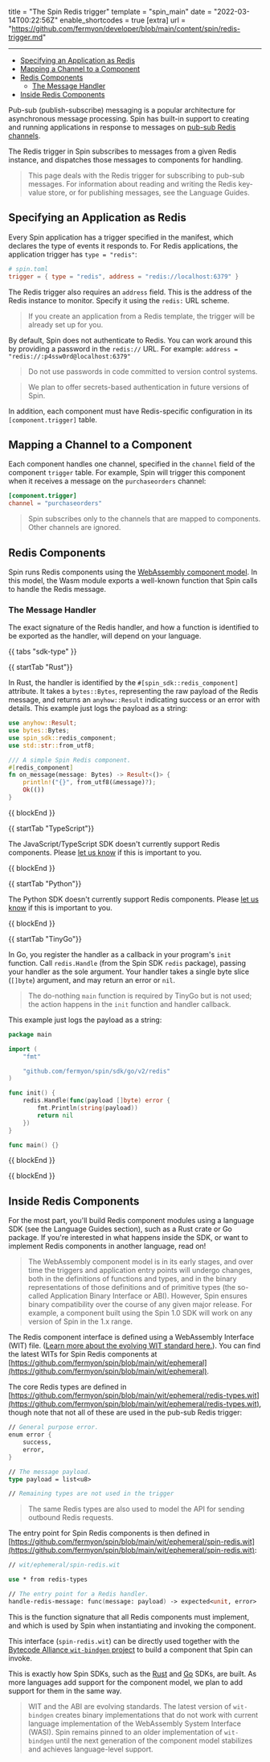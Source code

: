 title = "The Spin Redis trigger"
template = "spin_main"
date = "2022-03-14T00:22:56Z"
enable_shortcodes = true
[extra]
url = "https://github.com/fermyon/developer/blob/main/content/spin/redis-trigger.md"

---
- [Specifying an Application as Redis](#specifying-an-application-as-redis)
- [Mapping a Channel to a Component](#mapping-a-channel-to-a-component)
- [Redis Components](#redis-components)
	- [The Message Handler](#the-message-handler)
- [Inside Redis Components](#inside-redis-components)

Pub-sub (publish-subscribe) messaging is a popular architecture for asynchronous message processing. Spin has built-in support to creating and running applications in response to messages on [pub-sub Redis channels](https://redis.io/topics/pubsub).

The Redis trigger in Spin subscribes to messages from a given Redis instance, and dispatches those messages to components for handling.

> This page deals with the Redis trigger for subscribing to pub-sub messages. For information about reading and writing the Redis key-value store, or for publishing messages, see the Language Guides.

## Specifying an Application as Redis

Every Spin application has a trigger specified in the manifest, which declares the type of events it responds to.
For Redis applications, the application trigger has `type = "redis"`:

<!-- @nocpy -->

```toml
# spin.toml
trigger = { type = "redis", address = "redis://localhost:6379" }
```

The Redis trigger also requires an `address` field.  This is the address of the Redis instance to monitor.  Specify it using the `redis:` URL scheme.

> If you create an application from a Redis template, the trigger will be already set up for you.

By default, Spin does not authenticate to Redis. You can work around this by providing a password in the `redis://` URL.  For example: `address = "redis://:p4ssw0rd@localhost:6379"`

> Do not use passwords in code committed to version control systems.

> We plan to offer secrets-based authentication in future versions of Spin.

In addition, each component must have Redis-specific configuration in its `[component.trigger]` table.

## Mapping a Channel to a Component

Each component handles one channel, specified in the `channel` field of the component `trigger` table.  For example, Spin will trigger this component when it receives a message on the `purchaseorders` channel:

<!-- @nocpy -->

```toml
[component.trigger]
channel = "purchaseorders"
```

> Spin subscribes only to the channels that are mapped to components. Other channels are ignored.

## Redis Components

Spin runs Redis components using the [WebAssembly component model](https://github.com/WebAssembly/component-model).  In this model, the Wasm module exports a well-known function that Spin calls to handle the Redis message.

### The Message Handler

The exact signature of the Redis handler, and how a function is identified to be exported as the handler, will depend on your language.

{{ tabs "sdk-type" }}

{{ startTab "Rust"}}

In Rust, the handler is identified by the `#[spin_sdk::redis_component]` attribute.  It takes a `bytes::Bytes`, representing the raw payload of the Redis message, and returns an `anyhow::Result` indicating success or an error with details.  This example just logs the payload as a string:

```rust
use anyhow::Result;
use bytes::Bytes;
use spin_sdk::redis_component;
use std::str::from_utf8;

/// A simple Spin Redis component.
#[redis_component]
fn on_message(message: Bytes) -> Result<()> {
    println!("{}", from_utf8(&message)?);
    Ok(())
}
```

{{ blockEnd }}

{{ startTab "TypeScript"}}

The JavaScript/TypeScript SDK doesn't currently support Redis components.  Please [let us know](https://github.com/fermyon/spin-js-sdk/issues) if this is important to you.

{{ blockEnd }}

{{ startTab "Python"}}

The Python SDK doesn't currently support Redis components.  Please [let us know](https://github.com/fermyon/spin-python-sdk/issues) if this is important to you.

{{ blockEnd }}

{{ startTab "TinyGo"}}

In Go, you register the handler as a callback in your program's `init` function.  Call `redis.Handle` (from the Spin SDK `redis` package), passing your handler as the sole argument.  Your handler takes a single byte slice (`[]byte`) argument, and may return an error or `nil`.

> The do-nothing `main` function is required by TinyGo but is not used; the action happens in the `init` function and handler callback.

This example just logs the payload as a string:

```go
package main

import (
	"fmt"

	"github.com/fermyon/spin/sdk/go/v2/redis"
)

func init() {
	redis.Handle(func(payload []byte) error {
		fmt.Println(string(payload))
		return nil
	})
}

func main() {}
```

{{ blockEnd }}

{{ blockEnd }}

## Inside Redis Components

For the most part, you'll build Redis component modules using a language SDK (see the Language Guides section), such as a Rust crate or Go package.  If you're interested in what happens inside the SDK, or want to implement Redis components in another language, read on!

> The WebAssembly component model is in its early stages, and over time the triggers and application entry points will undergo changes, both in the definitions of functions and types, and in the binary representations of those definitions and of primitive types (the so-called Application Binary Interface or ABI).  However, Spin ensures binary compatibility over the course of any given major release.  For example, a component built using the Spin 1.0 SDK will work on any version of Spin in the 1.x range.

The Redis component interface is defined using a WebAssembly Interface (WIT) file.  ([Learn more about the evolving WIT standard here.](https://github.com/WebAssembly/component-model/blob/main/design/mvp/WIT.md)).  You can find the latest WITs for Spin Redis components at [https://github.com/fermyon/spin/blob/main/wit/ephemeral](https://github.com/fermyon/spin/blob/main/wit/ephemeral).

The core Redis types are defined in [https://github.com/fermyon/spin/blob/main/wit/ephemeral/redis-types.wit](https://github.com/fermyon/spin/blob/main/wit/ephemeral/redis-types.wit), though note that not all of these are used in the pub-sub Redis trigger:

<!-- @nocpy -->

```fsharp
// General purpose error.
enum error {
    success,
    error,
}

// The message payload.
type payload = list<u8>

// Remaining types are not used in the trigger
```

> The same Redis types are also used to model the API for sending outbound Redis requests.

The entry point for Spin Redis components is then defined in [https://github.com/fermyon/spin/blob/main/wit/ephemeral/spin-redis.wit](https://github.com/fermyon/spin/blob/main/wit/ephemeral/spin-redis.wit):

<!-- @nocpy -->

```fsharp
// wit/ephemeral/spin-redis.wit

use * from redis-types

// The entry point for a Redis handler.
handle-redis-message: func(message: payload) -> expected<unit, error>
```

This is the function signature that all Redis components must implement, and
which is used by Spin when instantiating and invoking the component.

This interface (`spin-redis.wit`) can be directly used together with the
[Bytecode Alliance `wit-bindgen` project](https://github.com/bytecodealliance/wit-bindgen)
to build a component that Spin can invoke.

This is exactly how Spin SDKs, such as the [Rust](rust-components) and [Go](go-components) SDKs, are built.
As more languages add support for the component model, we plan to add support for them in the same way.

> WIT and the ABI are evolving standards.  The latest version of `wit-bindgen` creates binary implementations that do not work with current language implementation of the WebAssembly System Interface (WASI).  Spin remains pinned to an older implementation of `wit-bindgen` until the next generation of the component model stabilizes and achieves language-level support.
